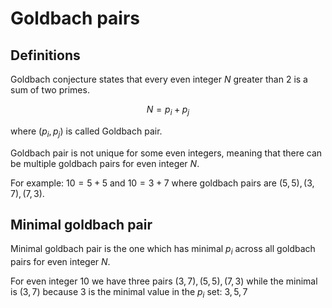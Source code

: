 # Goldbach pairs

## Definitions

Goldbach conjecture states that every even integer $N$ greater than 2 is a sum of two primes.

$$N = p_i + p_j$$

where $(p_i, p_j)$ is called Goldbach pair.

Goldbach pair is not unique for some even integers, meaning that there can be multiple goldbach pairs for even integer $N$.

For example: $10=5+5$ and $10 = 3+7$ where goldbach pairs are $(5,5), (3,7), (7,3)$.

## Minimal goldbach pair

Minimal goldbach pair is the one which has minimal $p_i$ across all goldbach pairs for even integer $N$.

For even integer $10$ we have three pairs $(3,7), (5,5), (7,3)$ while the minimal is $(3,7)$ because 
$3$ is the minimal value in the $p_i$ set: $3, 5, 7$